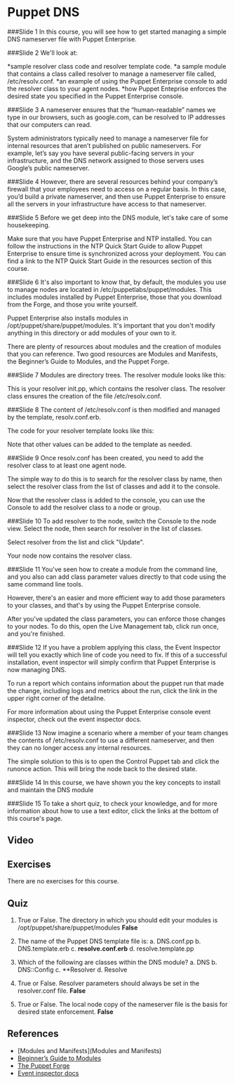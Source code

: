 # Puppet DNS

###Slide 1
In this course, you will see how to get started managing a simple DNS nameserver file with Puppet Enterprise.


###Slide 2
We'll look at:

*sample resolver class code and resolver template code.
*a sample module that contains a class called resolver to manage a nameserver file called, /etc/resolv.conf.
*an example of using the Puppet Enterprise console to add the resolver class to your agent nodes.
*how Puppet Enteprise enforces the desired state you specified in the Puppet Enterprise console.


###Slide 3
A nameserver ensures that the “human-readable” names we type in our browsers, such as google.com, can be resolved to IP addresses that our computers can read.

System administrators typically need to manage a nameserver file for internal resources that aren’t published on public nameservers. For example, let’s say you have several public-facing servers in your infrastructure, and the DNS network assigned to those servers uses Google’s public nameserver.


###Slide 4
However, there are several resources behind your company’s firewall that your employees need to access on a regular basis. In this case, you’d build a private nameserver, and then use Puppet Enterprise to ensure all the servers in your infrastructure have access to that nameserver.


###Slide 5
Before we get deep into the DNS module, let's take care of some housekeeping.

Make sure that you have Puppet Enterprise and NTP installed. You can follow the instructions in the NTP Quick Start Guide to allow Puppet Enterprise to ensure time is synchronized across your deployment. You can find a link to the NTP Quick Start Guide in the resources section of this course.


###Slide 6
It's also important to know that, by default, the modules you use to manage nodes are located in /etc/puppetlabs/puppet/modules. This includes modules installed by Puppet Enterprise, those that you download from the Forge, and those you write yourself.

Puppet Enterprise also installs modules in /opt/puppet/share/puppet/modules. It's important that you don't modify anything in this directory or add modules of your own to it.

There are plenty of resources about modules and the creation of modules that you can reference. Two good resources are Modules and Manifests, the Beginner’s Guide to Modules, and the Puppet Forge.



###Slide 7
Modules are directory trees. The resolver module looks like this:

This is your resolver init.pp, which contains the resolver class. The resolver class ensures the creation of the file /etc/resolv.conf. 


###Slide 8
The content of /etc/resolv.conf is then modified and managed by the template, resolv.conf.erb. 

The code for your resolver template looks like this:

Note that other values can be added to the template as needed.


###Slide 9
Once resolv.conf has been created, you need to add the resolver class to at least one agent node.

The simple way to do this is to search for the resolver class by name, then select the resolver class from the list of classes and add it to the console.

Now that the resolver class is added to the console, you can use the Console to add the resolver class to a node or group.   


###Slide 10
To add resolver to the node, switch the Console to the node view. Select the node, then search for resolver in the list of classes. 

Select resolver from the list and click "Update".

Your node now contains the resolver class.


###Slide 11
You've seen how to create a module from the command line, and you also can add class parameter values directly to that code using the same command line tools.  

However, there's an easier and more efficient way to add those parameters to your classes, and that's by using the Puppet Enterprise console.

After you've updated the class parameters, you can enforce those changes to your nodes. To do this, open the Live Management tab, click run once, and you're finished. 



###Slide 12
If you have a problem applying this class, the Event Inspector will tell you exactly which line of code you need to fix. If this of a successful installation, event inspector will simply confirm that Puppet Enterprise is now managing DNS.

To run a report which contains information about the puppet run that made the change, including logs and metrics about the run, click the link in the upper right corner of the detailne. 

For more information about using the Puppet Enterprise console event inspector, check out the event inspector docs. 


###Slide 13
Now imagine a scenario where a member of your team changes the contents of /etc/resolv.conf to use a different nameserver, and then they can no longer access any internal resources.

The simple solution to this is to open the Control Puppet tab and click the runonce action. This will bring the node back to the desired state.


###Slide 14
In this course, we have shown you the key concepts to install and maintain the DNS module



###Slide 15
To take a short quiz, to check your knowledge, and for more information about how to use a text editor,  click the links at the bottom of this course's page.

## Video ##

## Exercises ##
There are no exercises for this course.

## Quiz ##

1. True or False. The directory in which you should edit your modules is /opt/puppet/share/puppet/modules **False**

2. The name of the Puppet DNS template file is:
	a. DNS.conf.pp
	b. DNS.template.erb
	c. **resolve.conf.erb**
	d. resolve.template.pp
3. Which of the following are classes within the DNS module?
	a. DNS
	b. DNS::Config
	c. **Resolver
	d. Resolve
4. True or False. Resolver parameters should always be set in the resolver.conf file. **False**
5. True or False. The local node copy of the nameserver file is the basis for desired state enforcement. **False**

## References ##
* [Modules and Manifests](Modules and Manifests)
* [Beginner’s Guide to Modules](https://docs.puppetlabs.com/pe/latest/guides/module_guides/bgtm.html)
* [The Puppet Forge](https://forge.puppetlabs.com/)
* [Event inspector docs](https://docs.puppetlabs.com/pe/latest/console_event_inspector)